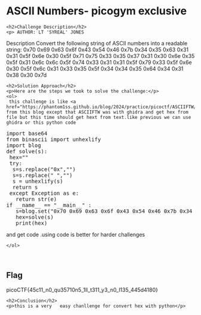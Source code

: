 
<!DOCTYPE html>
<html>
 
<body>
    <h1>ASCII Numbers- picogym exclusive</h1>

    <h2>Challenge Description</h2>
    <p> AUTHOR: LT 'SYREAL' JONES

Description
Convert the following string of ASCII numbers into a readable string:
0x70 0x69 0x63 0x6f 0x43 0x54 0x46 0x7b 0x34 0x35 0x63 0x31 0x31 0x5f 0x6e 0x30 0x5f 0x71 0x75 0x33 0x35 0x37 0x31 0x30 0x6e 0x35 0x5f 0x31 0x6c 0x6c 0x5f 0x74 0x33 0x31 0x31 0x5f 0x79 0x33 0x5f 0x6e 0x30 0x5f 0x6c 0x31 0x33 0x35 0x5f 0x34 0x34 0x35 0x64 0x34 0x31 0x38 0x30 0x7d
</p>

    <h2>Solution Approach</h2>
    <p>Here are the steps we took to solve the challenge:</p>
    <ol>
     this challenge is like <a href="https://phantom1ss.github.io/blog/2024/practice/picoctf/ASCIIFTW/writeup1.md">ASCIIFTW</a> from this blog except that ASCIIFTW was with ghidra and get hex from file but this time should get hext from text.like previous we can use ghidra or this python code
<pre>
import base64
from binascii import unhexlify
import blog
def solve(s):
 hex=""
 try:
  s=s.replace("0x","")
  s=s.replace(" ","")       
  s = unhexlify(s)
  return s
 except Exception as e:
   return str(e)
if __name__ == "__main__" :
   s=blog.set("0x70 0x69 0x63 0x6f 0x43 0x54 0x46 0x7b 0x34 0x35 0x63 0x31 0x31 0x5f 0x6e 0x30 0x5f 0x71 0x75 0x33 0x35 0x37 0x31 0x30 0x6e 0x35 0x5f 0x31 0x6c 0x6c 0x5f 0x74 0x33 0x31 0x31 0x5f 0x79 0x33 0x5f 0x6e 0x30 0x5f 0x6c 0x31 0x33 0x35 0x5f 0x34 0x34 0x35 0x64 0x34 0x31 0x38 0x30 0x7d",1)
   hex=solve(s)
   print(hex)
</pre>
and get code .using code is better for harder challenges
       
    
    </ol>
<br>
    <h2>Flag</h2>
    <p class="flag">picoCTF{45c11_n0_qu35710n5_1ll_t311_y3_n0_l135_445d4180}
</p>

    <h2>Conclusion</h2>
    <p>this is a very   easy chanllenge for convert hex with python</p>
</body>
</html>

